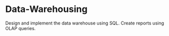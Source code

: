 # Data-Warehousing
Design and implement the data warehouse using SQL. Create reports using OLAP queries.
